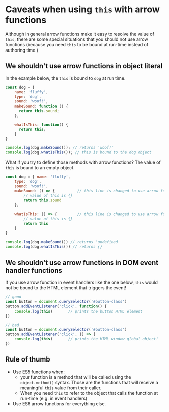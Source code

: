 # Caveats when using `this` with arrow functions

Although in general arrow functions make it easy to resolve the value of `this`, there are some special situations that you should not use arrow functions (because you need `this` to be bound at run-time instead of authoring time.)

## We shouldn't use arrow functions in object literal

In the example below, the `this` is bound to `dog` at run time.

```javascript
const dog = {
    name: 'fluffy', 
    type: 'dog', 
    sound: 'woof!', 
    makeSound: function () {
      return this.sound;
    },

    whatIsThis: function() {
      return this;
    }
}

console.log(dog.makeSound()); // returns 'woof!' 
console.log(dog.whatIsThis()); // this is bound to the dog object
```

What if you try to define those methods with arrow functions? The value of `this` is bound to an empty object.

```javascript
const dog = { name: 'fluffy',
    type: 'dog',
    sound: 'woof!',
    makeSound: () => {          // this line is changed to use arrow function syntax
        // value of this is {}
        return this.sound
    },

    whatIsThis: () => {         // this line is changed to use arrow function syntax
        // value of this is {}
        return this
    }
}

console.log(dog.makeSound()) // returns 'undefined'
console.log(dog.whatIsThis()) // returns {}
```

## We shouldn't use arrow functions in DOM event handler functions

If you use arrow function in event handlers like the one below, `this` would not be bound to the HTML element that triggers the event!

```javascript
// good
const button = document.querySelector('#button-class')
button.addEventListener('click', function() {
    console.log(this)       // prints the button HTML element 
})

// bad
const button = document.querySelector('#button-class')
button.addEventListener('click', () => {
    console.log(this)       // prints the HTML window global object!
})
```

## Rule of thumb

* Use ES5 functions when:
  * your function is a method that will be called using the `object.method()` syntax. Those are the functions that will receive a meaningful `this` value from their caller.
  * When you need `this` to refer to the object that calls the function at run-time \(e.g. in event handlers\) 
* Use ES6 arrow functions for everything else.
